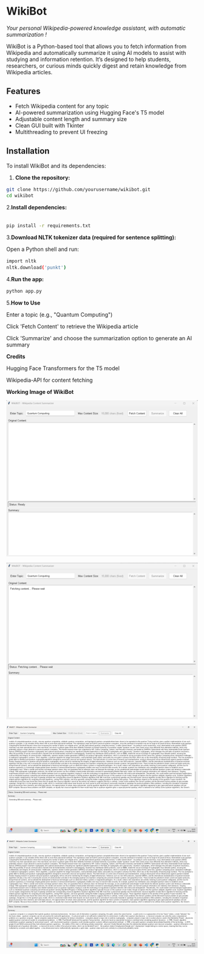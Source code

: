# WikiBot  
*Your personal Wikipedia-powered knowledge assistant, with automatic summarization !*

WikiBot is a Python-based tool that allows you to fetch information from Wikipedia and automatically summarize it using AI models to assist with studying and information retention. It’s designed to help students, researchers, or curious minds quickly digest and retain knowledge from Wikipedia articles.

##  Features

- Fetch Wikipedia content for any topic
- AI-powered summarization using Hugging Face's T5 model
- Adjustable content length and summary size
- Clean GUI built with Tkinter
- Multithreading to prevent UI freezing

## Installation

To install WikiBot and its dependencies:

1. **Clone the repository:**

```bash
git clone https://github.com/yourusername/wikibot.git
cd wikibot
```

2.**Install dependencies:**

```bash

pip install -r requirements.txt
```
3.**Download NLTK tokenizer data (required for sentence splitting):**

Open a Python shell and run:
```bash
import nltk
nltk.download('punkt')
```

4.**Run the app:**

```bash
python app.py
```
5.**How to Use**

Enter a topic (e.g., "Quantum Computing")

Click 'Fetch Content' to retrieve the Wikipedia article

Click 'Summarize' and choose the summarization option  to generate an AI summary

**Credits**

Hugging Face Transformers for the T5 model

Wikipedia-API for content fetching

**Working Image of WikiBot**

![Search Prompt](https://github.com/Aditya01-crypto/WikiBOT/blob/main/wikibotsearch.png?raw=true)

![Fetching Wiki Content](https://github.com/Aditya01-crypto/WikiBOT/blob/main/wikibotfetchingcontent.png?raw=true)

![Summarization In Process](https://github.com/Aditya01-crypto/WikiBOT/blob/main/wikibotfetchcontentresult%20and%20summarization%20in%20process.png?raw=true)

![Final Result](https://github.com/Aditya01-crypto/WikiBOT/blob/main/wikibot%20final%20result.png?raw=true)





